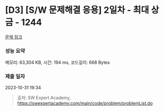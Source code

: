 # [D3] [S/W 문제해결 응용] 2일차 - 최대 상금 - 1244 

[문제 링크](https://swexpertacademy.com/main/code/problem/problemDetail.do?contestProbId=AV15Khn6AN0CFAYD) 

### 성능 요약

메모리: 63,304 KB, 시간: 194 ms, 코드길이: 668 Bytes

### 제출 일자

2023-10-31 19:34



> 출처: SW Expert Academy, https://swexpertacademy.com/main/code/problem/problemList.do